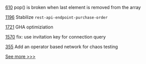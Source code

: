 
[610](https://github.com/hyperledger-labs/solang/pull/610) pop() is broken when last element is removed from the array

[1196](https://github.com/hyperledger/grid/pull/1196) Stabilize `rest-api-endpoint-purchase-order`

[1721](https://github.com/hyperledger/indy-node/pull/1721) GHA optimiziation

[1570](https://github.com/hyperledger/aries-cloudagent-python/pull/1570) fix: use invitation key for connection query

[355](https://github.com/hyperledger/fabric-test/pull/355) Add an operator based network for chaos testing


[See more >>>](https://start-here.hyperledger.org/pull-requests)
